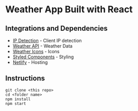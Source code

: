 # Weather App Built with React

## Integrations and Dependencies
- [IP Detection](ipapi.co) - Client IP detection
- [Weather API](openweathermap.org) - Weather Data
- [Weather Icons](https://github.com/erikflowers/weather-icons) - Icons
- [Styled Components](https://styled-components.com/) - Styling
- [Netlify](netlify.com) - Hosting
## Instructions
```
git clone <this repo>
cd <folder name>
npm install
npm start
```
